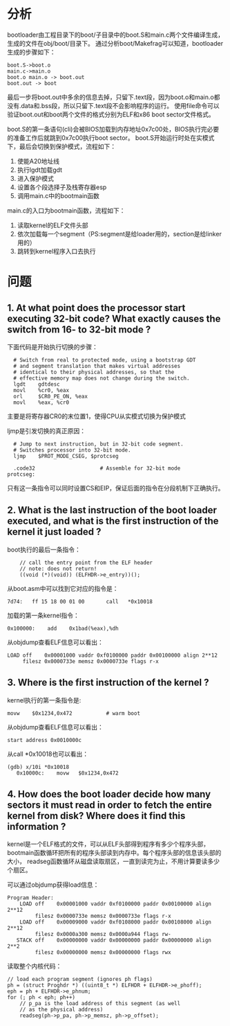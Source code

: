 # 分析
bootloader由工程目录下的boot/子目录中的boot.S和main.c两个文件编译生成，生成的文件在obj/boot/目录下。
通过分析boot/Makefrag可以知道，bootloader生成的步骤如下：
```
boot.S->boot.o
main.c->main.o
boot.o main.o -> boot.out
boot.out -> boot
```
最后一步将boot.out中多余的信息去掉，只留下.text段，因为boot.o和main.o都没有.data和.bss段，所以只留下.text段不会影响程序的运行。
使用file命令可以验证boot.out和boot两个文件的格式分别为ELF和x86 boot sector文件格式。

boot.S的第一条语句(cli)会被BIOS加载到内存地址0x7c00处，BIOS执行完必要的准备工作后就跳到0x7c00执行boot sector。
boot.S开始运行时处在实模式下，最后会切换到保护模式，流程如下：
1. 使能A20地址线
2. 执行lgdt加载gdt
3. 进入保护模式
4. 设置各个段选择子及栈寄存器esp
5. 调用main.c中的bootmain函数

main.c的入口为bootmain函数，流程如下：
1. 读取kernel的ELF文件头部
2. 依次加载每一个segment（PS:segment是给loader用的，section是给linker用的）
3. 跳转到kernel程序入口去执行

# 问题
## 1. At what point does the processor start executing 32-bit code? What exactly causes the switch from 16- to 32-bit mode ?
下面代码是开始执行切换的步骤：
```
  # Switch from real to protected mode, using a bootstrap GDT
  # and segment translation that makes virtual addresses 
  # identical to their physical addresses, so that the 
  # effective memory map does not change during the switch.
  lgdt    gdtdesc
  movl    %cr0, %eax
  orl     $CR0_PE_ON, %eax
  movl    %eax, %cr0
```
主要是将寄存器CR0的末位置1，使得CPU从实模式切换为保护模式

ljmp是引发切换的真正原因：
```
  # Jump to next instruction, but in 32-bit code segment.
  # Switches processor into 32-bit mode.
  ljmp    $PROT_MODE_CSEG, $protcseg

  .code32                     # Assemble for 32-bit mode
protcseg:
```
只有这一条指令可以同时设置CS和EIP，保证后面的指令在分段机制下正确执行。

## 2. What is the last instruction of the boot loader executed, and what is the first instruction of the kernel it just loaded ?
boot执行的最后一条指令：
```
    // call the entry point from the ELF header
    // note: does not return!
    ((void (*)(void)) (ELFHDR->e_entry))();
```
从boot.asm中可以找到它对应的指令是：
```
7d74:   ff 15 18 00 01 00       call   *0x10018
```

加载的第一条kernel指令：
```
0x100000:    add    0x1bad(%eax),%dh
```
从objdump查看ELF信息可以看出：
```
LOAD off    0x00001000 vaddr 0xf0100000 paddr 0x00100000 align 2**12
     filesz 0x0000733e memsz 0x0000733e flags r-x
```

## 3. Where is the first instruction of the kernel ?
kernel执行的第一条指令是:
```
movw    $0x1234,0x472           # warm boot
```
从objdump查看ELF信息可以看出：
```
start address 0x0010000c
```
从call *0x10018也可以看出：
```
(gdb) x/10i *0x10018
   0x10000c:    movw   $0x1234,0x472
```

## 4. How does the boot loader decide how many sectors it must read in order to fetch the entire kernel from disk? Where does it find this information ?
kernel是一个ELF格式的文件，可以从ELF头部得到程序有多少个程序头部，
bootmain函数循环把所有的程序头部读到内存中。每个程序头部的信息该头部的大小，
readseg函数循环从磁盘读取扇区，一直到读完为止，不用计算要读多少个扇区。

可以通过objdump获得load信息：
```
Program Header:
    LOAD off    0x00001000 vaddr 0xf0100000 paddr 0x00100000 align 2**12
         filesz 0x0000733e memsz 0x0000733e flags r-x
    LOAD off    0x00009000 vaddr 0xf0108000 paddr 0x00108000 align 2**12
         filesz 0x0000a300 memsz 0x0000a944 flags rw-
   STACK off    0x00000000 vaddr 0x00000000 paddr 0x00000000 align 2**2
         filesz 0x00000000 memsz 0x00000000 flags rwx
```

读取整个内核代码：
```
// load each program segment (ignores ph flags)
ph = (struct Proghdr *) ((uint8_t *) ELFHDR + ELFHDR->e_phoff);
eph = ph + ELFHDR->e_phnum;
for (; ph < eph; ph++)
    // p_pa is the load address of this segment (as well
    // as the physical address)
    readseg(ph->p_pa, ph->p_memsz, ph->p_offset);
```
